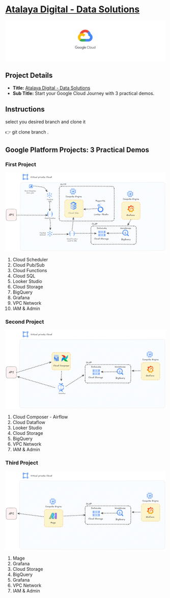 # [Atalaya Digital - Data Solutions](https://atalaya.digital)

![Image](./assets/gcp-hero.png "GCP Professional Engineer Projects")

## Project Details

- **Title:** [Atalaya Digital - Data Solutions](https://atalaya.digital)
- **Sub Title:** Start your Google Cloud Journey with 3 practical demos.

## Instructions

select you desired branch and clone it

👉 git clone branch .

## Google Platform Projects: 3 Practical Demos

### First Project

![Image](./assets/gcp-native.png "GCP Professional Engineer Projects")

1.  Cloud Scheduler
2.  Cloud Pub/Sub
3.  Cloud Functions
4.  Cloud SQL
5.  Looker Studio
6.  Cloud Storage
7.  BigQuery
8.  Grafana
9.  VPC Network
10. IAM & Admin

### Second Project

![Image](./assets/gcp-airflow.png "GCP Professional Engineer Projects")

1.  Cloud Composer - Airflow
2.  Cloud Dataflow
3.  Looker Studio
4.  Cloud Storage
5.  BigQuery
6.  VPC Network
7.  IAM & Admin

### Third Project

![Image](./assets/gcp-mage.png "GCP Professional Engineer Projects")

1.  Mage
2.  Grafana
3.  Cloud Storage
4.  BigQuery
5.  Grafana
6.  VPC Network
7.  IAM & Admin
